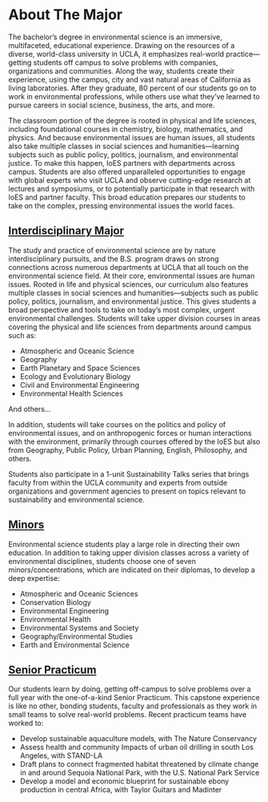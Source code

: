 # About The Major

The bachelor’s degree in environmental science is an immersive, multifaceted, educational experience. Drawing on the resources of a diverse, world-class university in UCLA, it emphasizes real-world practice—getting students off campus to solve problems with companies, organizations and communities. Along the way, students create their experience, using the campus, city and vast natural areas of California as living laboratories. After they graduate, 80 percent of our students go on to work in environmental professions, while others use what they’ve learned to pursue careers in social science, business, the arts, and more.

The classroom portion of the degree is rooted in physical and life sciences, including foundational courses in chemistry, biology, mathematics, and physics. And because environmental issues are human issues, all students also take multiple classes in social sciences and humanities—learning subjects such as public policy, politics, journalism, and environmental justice. To make this happen, IoES partners with departments across campus. Students are also offered unparalleled opportunities to engage with global experts who visit UCLA and observe cutting-edge research at lectures and symposiums, or to potentially participate in that research with IoES and partner faculty. This broad education prepares our students to take on the complex, pressing environmental issues the world faces.

## [Interdisciplinary Major](#interdisciplinary-major)

The study and practice of environmental science are by nature interdisciplinary pursuits, and the B.S. program draws on strong connections across numerous departments at UCLA that all touch on the environmental science field. At their core, environmental issues are human issues. Rooted in life and physical sciences, our curriculum also features multiple classes in social sciences and humanities—subjects such as public policy, politics, journalism, and environmental justice. This gives students a broad perspective and tools to take on today’s most complex, urgent environmental challenges. Students will take upper division courses in areas covering the physical and life sciences from departments around campus such as:

- Atmospheric and Oceanic Science
- Geography
- Earth Planetary and Space Sciences
- Ecology and Evolutionary Biology
- Civil and Environmental Engineering
- Environmental Health Sciences

And others…

In addition, students will take courses on the politics and policy of environmental issues, and on anthropogenic forces or human interactions with the environment, primarily through courses offered by the IoES but also from Geography, Public Policy, Urban Planning, English, Philosophy, and others.

Students also participate in a 1-unit Sustainability Talks series that brings faculty from within the UCLA community and experts from outside organizations and government agencies to present on topics relevant to sustainability and environmental science.

## [Minors](#minors)

Environmental science students play a large role in directing their own education. In addition to taking upper division classes across a variety of environmental disciplines, students choose one of seven minors/concentrations, which are indicated on their diplomas, to develop a deep expertise:

* Atmospheric and Oceanic Sciences
* Conservation Biology
* Environmental Engineering
* Environmental Health
* Environmental Systems and Society
* Geography/Environmental Studies
* Earth and Environmental Science

## [Senior Practicum](#senior-practicum)

Our students learn by doing, getting off-campus to solve problems over a full year with the one-of-a-kind Senior Practicum. This capstone experience is like no other, bonding students, faculty and professionals as they work in small teams to solve real-world problems. Recent practicum teams have worked to:

* Develop sustainable aquaculture models, with The Nature Conservancy
* Assess health and community Impacts of urban oil drilling in south Los Angeles, with STAND-LA
* Draft plans to connect fragmented habitat threatened by climate change in and around Sequoia National Park, with the U.S. National Park Service
* Develop a model and economic blueprint for sustainable ebony production in central Africa, with Taylor Guitars and Madinter

